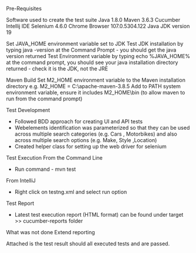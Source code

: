 Pre-Requisites

Software used to create the test suite
Java 1.8.0
Maven 3.6.3
Cucumber
Intellij IDE
Selenium 4.6.0
Chrome Browser 107.0.5304.122
Java JDK version 19

Set JAVA_HOME environment variable set to JDK
Test JDK installation by typing java -version at the Command Prompt - you should get the java version returned
Test Environment variable by typing echo %JAVA_HOME% at the command prompt, you should see your java installation directory returned - check it is the JDK, not the JRE

Maven Build
Set M2_HOME environment variable to the Maven installation directory e.g. M2_HOME = C:\apache-maven-3.8.5
Add to PATH system environment variable, ensure it includes M2_HOME\bin (to allow maven to run from the command prompt)

Test Development
- Followed BDD approach for creating UI and API tests
- Webelements identification was parameterized so that they can be used across multiple search categories (e.g. Cars , Motorbikes) and also across multiple search options (e.g. Make, Style ,Location)
- Created helper class for setting up the web driver for selenium

Test Execution
 From the Command Line
 - Run command - mvn test
 
 From IntelliJ
- Right click on testng.xml and select run option

Test Report
- Latest test execution report (HTML format) can be found under target >> cucumber-reports folder

What was not done
Extend reporting

Attached is the test result should all executed tests and are passed.
